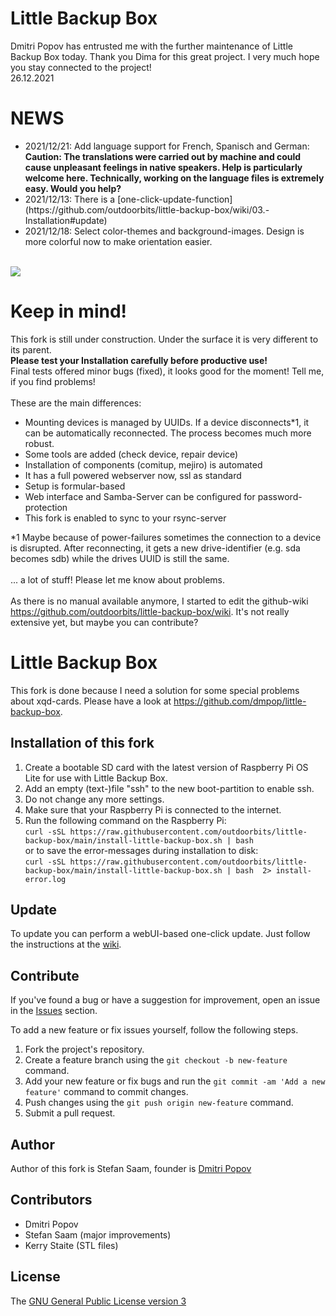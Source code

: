 <h1>Little Backup Box</h1>
Dmitri Popov has entrusted me with the further maintenance of Little Backup Box today. Thank you Dima for this great project. I very much hope you stay connected to the project!<br>
26.12.2021<br>
<h1>NEWS</h1>
<ul>
	<li>2021/12/21: Add language support for French, Spanisch and German: <b>Caution: The translations were carried out by machine and could cause unpleasant feelings in native speakers. Help is particularly welcome here. Technically, working on the language files is extremely easy. Would you help?</b></li>
	<li>2021/12/13: There is a [one-click-update-function](https://github.com/outdoorbits/little-backup-box/wiki/03.-Installation#update)<br></li>
	<li>2021/12/18: Select color-themes and background-images. Design is more colorful now to make orientation easier.</li>
</ul>
<br>
<img src="https://github.com/outdoorbits/little-backup-box/wiki/images/webui.png">
<h1>Keep in mind!</h1>
This fork is still under construction. Under the surface it is very different to its parent.<br>
<b>Please test your Installation carefully before productive use!</b><br>
Final tests offered minor bugs (fixed), it looks good for the moment! Tell me, if you find problems!<br>
<br>
These are the main differences:<br>
<ul>
<li>Mounting devices is managed by UUIDs. If a device disconnects*1, it can be automatically reconnected. The process becomes much more robust.</li>
<li>Some tools are added (check device, repair device)</li>
<li>Installation of components (comitup, mejiro) is automated</li>
<li>It has a full powered webserver now, ssl as standard</li>
<li>Setup is formular-based</li>
<li>Web interface and Samba-Server can be configured for password-protection</li>
<li>This fork is enabled to sync to your rsync-server</li>
</ul>
*1 Maybe because of power-failures sometimes the connection to a device is disrupted. After reconnecting, it gets a new drive-identifier (e.g. sda becomes sdb) while the drives UUID is still the same.<br>
<br>
... a lot of stuff! Please let me know about problems.<br>
<br>
As there is no manual available anymore, I started to edit the github-wiki <a href="https://github.com/outdoorbits/little-backup-box/wiki">https://github.com/outdoorbits/little-backup-box/wiki</a>. It's not really extensive yet, but maybe you can contribute?

# Little Backup Box

This fork is done because I need a solution for some special problems about xqd-cards. Please have a look at <a href="https://github.com/dmpop/little-backup-box">https://github.com/dmpop/little-backup-box</a>.

## Installation of this fork

1. Create a bootable SD card with the latest version of Raspberry Pi OS Lite for use with Little Backup Box.
2. Add an empty (text-)file "ssh" to the new boot-partition to enable ssh.
3. Do not change any more settings.
4. Make sure that your Raspberry Pi is connected to the internet.
5. Run the following command on the Raspberry Pi:<br>
`curl -sSL https://raw.githubusercontent.com/outdoorbits/little-backup-box/main/install-little-backup-box.sh | bash` <br>
or to save the error-messages during installation to disk: <br>
`curl -sSL https://raw.githubusercontent.com/outdoorbits/little-backup-box/main/install-little-backup-box.sh | bash  2> install-error.log` <br>

## Update
To update you can perform a webUI-based one-click update. Just follow the instructions at the [wiki](https://github.com/outdoorbits/little-backup-box/wiki/03.-Installation#update).

## Contribute

If you've found a bug or have a suggestion for improvement, open an issue in the [Issues](https://github.com/outdoorbits/little-backup-box/issues) section.

To add a new feature or fix issues yourself, follow the following steps.

1. Fork the project's repository.
2. Create a feature branch using the `git checkout -b new-feature` command.
3. Add your new feature or fix bugs and run the `git commit -am 'Add a new feature'` command to commit changes.
4. Push changes using the `git push origin new-feature` command.
5. Submit a pull request.

## Author
Author of this fork is Stefan Saam, founder is [Dmitri Popov](https://www.tokyoma.de/)

## Contributors
- Dmitri Popov
- Stefan Saam (major improvements)
- Kerry Staite (STL files)

## License

The [GNU General Public License version 3](http://www.gnu.org/licenses/gpl-3.0.en.html)
